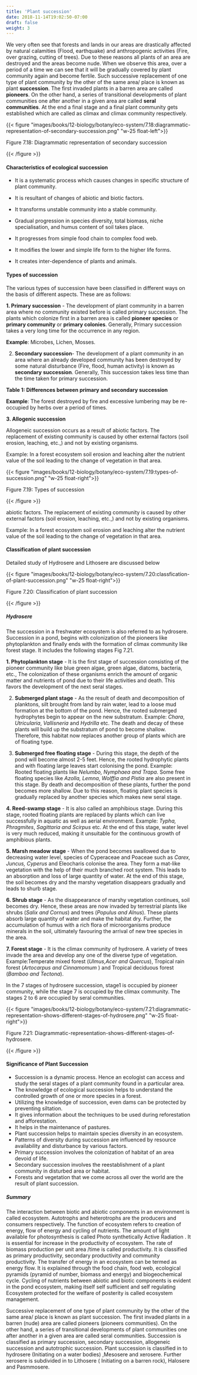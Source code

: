 ```yaml
---
title: 'Plant succession'
date: 2018-11-14T19:02:50-07:00
draft: false
weight: 3
---
```


We very often see that forests and lands in our areas are drastically affected by natural calamities (Flood, earthquake) and anthropogenic activities (Fire, over grazing, cutting of trees). Due to these reasons all plants of an area are destroyed and the areas become nude. When we observe this area, over a period of a time we can see that it will be gradually covered by plant community again and become fertile. Such successive replacement of one type of plant community by the other of the same area/ place is known as plant **succession**. The first invaded plants in a barren area are called **pioneers**. On the other hand, a series of transitional developments of plant communities one after another in a given area are called **seral** **communities**. At the end a final stage and a final plant community gets established which are called as climax and climax community respectively.


{{< figure "images/books/12-biology/botany/eco-system/7.18:diagrammatic-representation-of-secondary-succession.png" "w-25 float-left">}}

Figure 7.18: Diagrammatic representation of secondary succession

{{< /figure >}}

#### Characteristics of ecological succession


*  It is a systematic process which causes changes in specific structure of plant community.

* It is resultant of changes of abiotic and biotic factors.

*  It transforms unstable community into a stable community.


* Gradual progression in species diversity, total biomass, niche specialisation, and humus content of soil takes place.

* It progresses from simple food chain to complex food web.


* It modifies the lower and simple life form to the higher life forms.


* It creates inter-dependence of plants and
animals.


#### Types of succession


The various types of succession have been classified in different ways on the basis of different aspects. These are as follows:

**1. Primary succession** - The development of plant community in a barren area where no community existed before is called primary succession. The plants which colonize first in a barren area is called **pioneer** **species** or **primary community** or **primary colonies**. Generally, Primary succession takes a very long time for the occurrence in any region.

**Example**: Microbes, Lichen, Mosses.


2. **Secondary succession**- The development of a plant community in an area where an already developed community has been destroyed by some natural disturbance (Fire, flood, human activity) is known as **secondary** **succession**. Generally, This succession takes less time than the time taken for primary succession.


**Table 1: Differences between primary and secondary succession**

**Example**: The forest destroyed by fire and excessive lumbering may be re-occupied by herbs over a period of times.


**3. Allogenic succession**


Allogeneic succession occurs as a result of abiotic factors. The replacement of existing community is caused by other external factors (soil erosion, leaching, etc.,) and not by existing organisms.


Example: In a forest ecosystem soil erosion and leaching alter the nutrient value of the soil leading to the change of vegetation in that area.



{{< figure "images/books/12-biology/botany/eco-system/7.19:types-of-succession.png" "w-25 float-right">}}

Figure 7.19: Types of succession

{{< /figure >}}

abiotic factors. The replacement of existing community is caused by other external factors (soil erosion, leaching, etc.,) and not by existing organisms.

Example: In a forest ecosystem soil erosion and leaching alter the nutrient value of the soil leading to the change of vegetation in that area.

#### Classification of plant succession


Detailed study of Hydrosere and Lithosere are discussed below

{{< figure "images/books/12-biology/botany/eco-system/7.20:classfication-of-plant-succession.png" "w-25 float-right">}}

Figure 7.20: Classification of plant succession

{{< /figure >}}



##### Hydrosere


The succession in a freshwater ecosystem is also referred to as hydrosere. Succession in a pond, begins with colonization of the pioneers like phytoplankton and finally ends with the formation of climax community like forest stage. It includes the following stages Fig 7.21.

**1. Phytoplankton stage** - It is the first stage of succession consisting of the pioneer community like blue green algae, green algae, diatoms, bacteria, etc., The colonization of these organisms enrich the amount of organic matter and nutrients of pond due to their life activities and death. This favors the development of the next seral stages.

2. **Submerged plant stage** - As the result of death and decomposition of planktons, silt brought from land by rain water, lead to a loose mud formation at the bottom of the pond. Hence, the rooted submerged hydrophytes begin to appear on the new substratum. Example: *Chara*, *Utricularia*, *Vallisneria* and *Hydrilla* etc. The death and decay of these plants will build up the substratum of pond to become shallow. Therefore, this habitat now replaces another group of plants which are of floating type.

3. **Submerged free floating stage** - During this stage, the depth of the pond will become almost 2-5 feet. Hence, the rooted hydrophytic plants and with floating large leaves start colonising the pond. Example: Rooted floating plants like *Nelumbo, Nymphaea and Trapa*. Some free floating species like *Azolla, Lemna*, *Wolffia and Pistia* are also present in this stage. By death and decomposition of these plants, further the pond becomes more shallow. Due to this reason, floating plant species is gradually replaced by another species which makes new seral stage.

**4. Reed-swamp stage** - It is also called an amphibious stage. During this stage, rooted floating plants are replaced by plants which can live successfully in aquatic as well as aerial environment. Example: *Typha, Phragmites*, *Sagittaria and Scirpus* etc. At the end of this stage, water level is very much reduced, making it unsuitable for the continuous growth of amphibious plants.

**5. Marsh meadow stage** - When the pond becomes swallowed due to decreasing water level, species of Cyperaceae and Poaceae such as *Carex, Juncus, Cyperus* and Eleocharis colonise the area. They form a mat-like vegetation with the help of their much branched root system. This leads to an absorption and loss of large quantity of water. At the end of this stage, the soil becomes dry and the marshy vegetation disappears gradually and leads to shurb stage.

**6. Shrub stage** - As the disappearance of marshy vegetation continues, soil becomes dry. Hence, these areas are now invaded by terrestrial plants like shrubs (*Salix and Cornus*) and trees (*Populus and Alnus*). These plants absorb large quantity of water and make the habitat dry. Further, the accumulation of humus with a rich flora of microorganisms produce minerals in the soil, ultimately favouring the arrival of new tree species in the area.


**7. Forest stage** - It is the climax community of hydrosere. A variety of trees invade the area and develop any one of the diverse type of vegetation. Example:Temperate mixed forest (*Ulmus,Acer and Quercus*), Tropical rain forest (*Artocarpus and Cinnamomum* ) and Tropical deciduous forest (*Bamboo and Tectona*).

In the 7 stages of hydrosere succession, stage1 is occupied by pioneer community, while the stage 7 is occupied by the climax community. The stages 2 to 6 are occupied by seral communities.



{{< figure "images/books/12-biology/botany/eco-system/7.21:diagrammatic-representation-shows-different-stages-of-hydrosere.png" "w-25 float-right">}}

Figure 7.21: Diagrammatic-representation-shows-different-stages-of-hydrosere.

{{< /figure >}}


#### Significance of Plant Succession

* Succession is a dynamic process. Hence an ecologist can access and study the seral stages of a plant community found in a particular area.
* The knowledge of ecological succession helps to understand the controlled growth of one or more species in a forest.
* Utilizing the knowledge of succession, even dams can be protected by preventing siltation.
* It gives information about the techniques to be used during reforestation and afforestation.
* It helps in the maintenance of pastures.
* Plant succession helps to maintain species diversity in an ecosystem.
* Patterns of diversity during succession are influenced by resource availability and disturbance by various factors.
* Primary succession involves the colonization of habitat of an area devoid of life.
* Secondary succession involves the reestablishment of a plant community in disturbed area or habitat.
* Forests and vegetation that we come across all over the world are the result of plant succession.

##### Summary

The interaction between biotic and abiotic components in an environment is called ecosystem. Autotrophs and heterotrophs are the producers and consumers respectively. The function of ecosystem refers to creation of energy, flow of energy and cycling of nutrients. The amount of light available for photosynthesis is called Photo synthetically Active Radiation . It is essential for increase in the productivity of ecosystem. The rate of biomass production per unit area /time is called productivity. It is classified as primary productivity, secondary productivity and community productivity. The transfer of energy in an ecosystem can be termed as energy flow. It is explained through the food chain, food web, ecological pyramids (pyramid of number, biomass and energy) and biogeochemical cycle. Cycling of nutrients between abiotic and biotic components is evident in the pond ecosystem, making itself self sufficient and self regulating Ecosystem protected for the welfare of posterity is called ecosystem management.

Successive replacement of one type of plant community by the other of the same area/ place is known as plant succession. The first invaded plants in a barren (nude) area are called pioneers (pioneers communities). On the other hand, a series of transitional developments of plant communities one after another in a given area are called seral communities. Succession is classified as primary succession, secondary succession, allogeneic succession and autotrophic succession. Plant succession is classified in to hydrosere (Initiating on a water bodies) ,Mesosere and xerosere. Further xerosere is subdivided in to Lithosere ( Initiating on a barren rock), Halosere and Pasmmosere.

